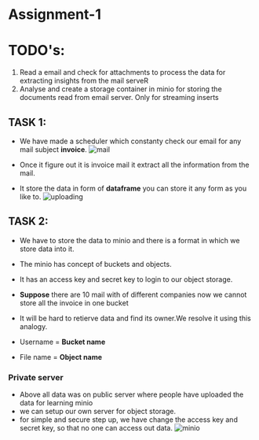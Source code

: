 # Assignment-1


# TODO's:
 
  1. Read a email and check for attachments to process the data for extracting insights from the mail serveR
  2. Analyse and create a storage container in minio for storing the documents read from email server. Only for streaming inserts

## TASK 1:

   * We have  made a scheduler which constanty check our email for any mail subject **invoice**.
   ![mail](https://drive.google.com/file/d/1z_ZNM5bwM3y6xMspeRlXXY0dL2u2uQdI/view?usp=sharing)
   * Once it figure out it is invoice mail it extract all the information from the mail.
   
   * It store the data in form of **dataframe** you can store it any form as you like to.
   ![uploading](https://drive.google.com/file/d/1zU1ksn_7dEySwak6SBHGhQsT2nNo4FyJ/view?usp=sharing)
  
## TASK 2:
   
   * We have to store the data to minio and there is a format in which we store data into it.
   * The minio has concept of buckets and objects.
   * It has an access key and secret key to login to our object storage.
  
   
   * **Suppose** there are 10 mail with of different companies now we cannot store all the invoice in one bucket 
   * It will be hard to retierve data and find its owner.We resolve it using this analogy.
   * Username = **Bucket name**
   * File name = **Object name**

   ### Private server
   
   * Above all data was on public server where people have uploaded the data for learning minio
   * we can setup our own server for object storage.
   * for simple and secure step up, we have change the access key and secret key, so that no one can access out data.
    ![minio](https://drive.google.com/file/d/1zI9bsr25jyOlK6kv8OZ8HK6hreQC3AjN/view?usp=sharing)
